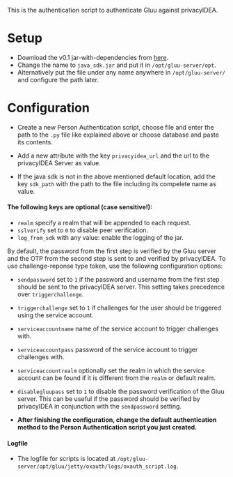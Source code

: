 This is the authentication script to authenticate Gluu against privacyIDEA.

# Setup

* Download the v0.1 jar-with-dependencies from [here](https://github.com/privacyidea/sdk-java/releases).
* Change the name to ``java_sdk.jar`` and put it in ``/opt/gluu-server/opt``.
* Alternatively put the file under any name anywhere in ``/opt/gluu-server/`` and configure the path later.

# Configuration

* Create a new Person Authentication script, choose file and enter the path to the ``.py`` file like explained above or choose database and paste its contents.

* Add a new attribute with the key ``privacyidea_url`` and the url to the privacyIDEA Server as value.

* If the java sdk is not in the above mentioned default location, add the key ``sdk_path`` with the path to the file including its compelete name as value.

#### The following keys are optional (case sensitive!):

* ``realm`` specify a realm that will be appended to each request.
* ``sslverify`` set to ``0`` to disable peer verification.
* ``log_from_sdk`` with any value: enable the logging of the jar.

By default, the password from the first step is verified by the Gluu server and the OTP from the second step is sent to and verified by privacyIDEA.
To use challenge-reponse type token, use the following configuration options:
* ``sendpassword`` set to ``1`` if the password and username from the first step should be sent to the privacyIDEA server. This setting takes precedence over ``triggerchallenge``.
* ``triggerchallenge`` set to ``1`` if challenges for the user should be triggered using the service account.
* ``serviceaccountname`` name of the service account to trigger challenges with.
* ``serviceaccountpass`` password of the service account to trigger challenges with.
* ``serviceaccountrealm`` optionally set the realm in which the service account can be found if it is different from the ``realm`` or default realm.
* ``disablegluupass`` set to ``1`` to disable the password verification of the Gluu server. This can be useful if the password should be verified by privacyIDEA in conjunction with the ``sendpassword`` setting.

* **After finishing the configuration, change the default authentication method to the Person Authentication script you just created.**

#### Logfile

* The logfile for scripts is located at ``/opt/gluu-server/opt/gluu/jetty/oxauth/logs/oxauth_script.log``.
